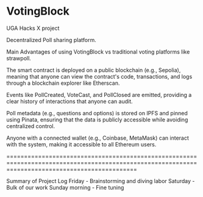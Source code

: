 # VotingBlock
UGA Hacks X project

Decentralized Poll sharing platform.

Main Advantages of using VotingBlock vs traditional voting platforms like strawpoll.

The smart contract is deployed on a public blockchain (e.g., Sepolia), meaning that anyone can view the contract's code, transactions, and logs through a blockchain explorer like Etherscan.

Events like PollCreated, VoteCast, and PollClosed are emitted, providing a clear history of interactions that anyone can audit.

Poll metadata (e.g., questions and options) is stored on IPFS and pinned using Pinata, ensuring that the data is publicly accessible while avoiding centralized control.

Anyone with a connected wallet (e.g., Coinbase, MetaMask) can interact with the system, making it accessible to all Ethereum users.

=================================================================================================================================================

Summary of Project Log
Friday - Brainstorming and diving labor
Saturday - Bulk of our work
Sunday morning - Fine tuning
